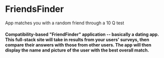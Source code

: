 # FriendsFinder
App matches you with a random friend through a 10 Q test
<h4>Compatibility-based "FriendFinder" application -- basically a dating app. This full-stack site will take in results from your users' surveys, then compare their answers with those from other users. The app will then display the name and picture of the user with the best overall match. </h4>
